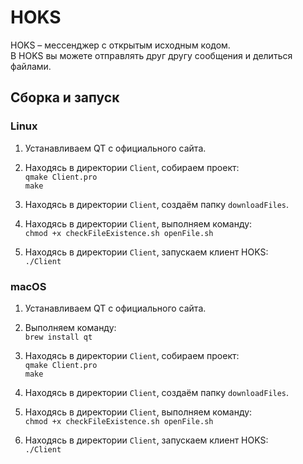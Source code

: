 # HOKS
HOKS – мессенджер с открытым исходным кодом. \
В HOKS вы можете отправлять друг другу сообщения и делиться файлами.

## Сборка и запуск

### Linux
1. Устанавливаем QT с официального сайта.


2. Находясь в директории `Client`, собираем проект: \
`qmake Client.pro` \
`make`


3. Находясь в директории `Client`, создаём папку `downloadFiles`.


4. Находясь в директории `Client`, выполняем команду: \
`chmod +x checkFileExistence.sh openFile.sh`


5. Находясь в директории `Client`, запускаем клиент HOKS: \
`./Client`

### macOS
1. Устанавливаем QT с официального сайта.


2. Выполняем команду: \
`brew install qt`


3. Находясь в директории `Client`, собираем проект: \
`qmake Client.pro` \
`make`


4. Находясь в директории `Client`, создаём папку `downloadFiles`.


5. Находясь в директории `Client`, выполняем команду: \
`chmod +x checkFileExistence.sh openFile.sh`


6. Находясь в директории `Client`, запускаем клиент HOKS: \
`./Client`